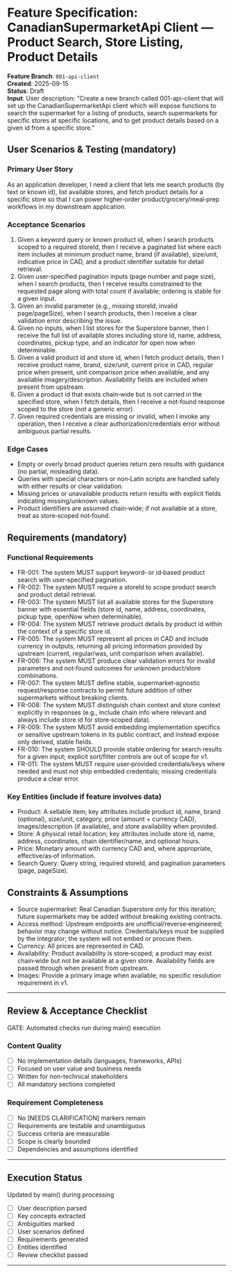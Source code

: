# Feature Specification: CanadianSupermarketApi Client — Product Search, Store Listing, Product Details

**Feature Branch**: `001-api-client`  
**Created**: 2025-09-15  
**Status**: Draft  
**Input**: User description: "Create a new branch called 001-api-client that will set up the CanadianSupermarketApi client which will expose functions to search the supermarket for a listing of products, search supermarkets for specific stores at specific locations, and to get product details based on a given id from a specific store."

## User Scenarios & Testing (mandatory)

### Primary User Story

As an application developer, I need a client that lets me search products (by text or known id), list available stores, and fetch product details for a specific store so that I can power higher‑order product/grocery/meal‑prep workflows in my downstream application.

### Acceptance Scenarios

1. Given a keyword query or known product id, when I search products scoped to a required storeId, then I receive a paginated list where each item includes at minimum product name, brand (if available), size/unit, indicative price in CAD, and a product identifier suitable for detail retrieval.
2. Given user‑specified pagination inputs (page number and page size), when I search products, then I receive results constrained to the requested page along with total count if available; ordering is stable for a given input.
3. Given an invalid parameter (e.g., missing storeId, invalid page/pageSize), when I search products, then I receive a clear validation error describing the issue.
4. Given no inputs, when I list stores for the Superstore banner, then I receive the full list of available stores including store id, name, address, coordinates, pickup type, and an indicator for open now when determinable.
5. Given a valid product id and store id, when I fetch product details, then I receive product name, brand, size/unit, current price in CAD, regular price when present, unit comparison price when available, and any available imagery/description. Availability fields are included when present from upstream.
6. Given a product id that exists chain‑wide but is not carried in the specified store, when I fetch details, then I receive a not‑found response scoped to the store (not a generic error).
7. Given required credentials are missing or invalid, when I invoke any operation, then I receive a clear authorization/credentials error without ambiguous partial results.

### Edge Cases

- Empty or overly broad product queries return zero results with guidance (no partial, misleading data).
- Queries with special characters or non‑Latin scripts are handled safely with either results or clear validation.
- Missing prices or unavailable products return results with explicit fields indicating missing/unknown values.
- Product identifiers are assumed chain‑wide; if not available at a store, treat as store‑scoped not‑found.

## Requirements (mandatory)

### Functional Requirements

- FR-001: The system MUST support keyword‑ or id‑based product search with user‑specified pagination.
- FR-002: The system MUST require a storeId to scope product search and product detail retrieval.
- FR-003: The system MUST list all available stores for the Superstore banner with essential fields (store id, name, address, coordinates, pickup type, openNow when determinable).
- FR-004: The system MUST retrieve product details by product id within the context of a specific store id.
- FR-005: The system MUST represent all prices in CAD and include currency in outputs, returning all pricing information provided by upstream (current, regular/was, unit comparison when available).
- FR-006: The system MUST produce clear validation errors for invalid parameters and not‑found outcomes for unknown product/store combinations.
- FR-007: The system MUST define stable, supermarket‑agnostic request/response contracts to permit future addition of other supermarkets without breaking clients.
- FR-008: The system MUST distinguish chain context and store context explicitly in responses (e.g., include chain info where relevant and always include store id for store‑scoped data).
- FR-009: The system MUST avoid embedding implementation specifics or sensitive upstream tokens in its public contract, and instead expose only derived, stable fields.
- FR-010: The system SHOULD provide stable ordering for search results for a given input; explicit sort/filter controls are out of scope for v1.
- FR-011: The system MUST require user‑provided credentials/keys where needed and must not ship embedded credentials; missing credentials produce a clear error.

### Key Entities (include if feature involves data)

- Product: A sellable item; key attributes include product id, name, brand (optional), size/unit, category, price (amount + currency CAD), images/description (if available), and store availability when provided.
- Store: A physical retail location; key attributes include store id, name, address, coordinates, chain identifier/name, and optional hours.
- Price: Monetary amount with currency CAD and, where appropriate, effective/as‑of information.
- Search Query: Query string, required storeId, and pagination parameters (page, pageSize).

## Constraints & Assumptions

- Source supermarket: Real Canadian Superstore only for this iteration; future supermarkets may be added without breaking existing contracts.
- Access method: Upstream endpoints are unofficial/reverse‑engineered; behavior may change without notice. Credentials/keys must be supplied by the integrator; the system will not embed or procure them.
- Currency: All prices are represented in CAD.
- Availability: Product availability is store‑scoped; a product may exist chain‑wide but not be available at a given store. Availability fields are passed through when present from upstream.
- Images: Provide a primary image when available; no specific resolution requirement in v1.

---

## Review & Acceptance Checklist

GATE: Automated checks run during main() execution

### Content Quality

- [ ] No implementation details (languages, frameworks, APIs)
- [ ] Focused on user value and business needs
- [ ] Written for non-technical stakeholders
- [ ] All mandatory sections completed

### Requirement Completeness

- [ ] No [NEEDS CLARIFICATION] markers remain
- [ ] Requirements are testable and unambiguous
- [ ] Success criteria are measurable
- [ ] Scope is clearly bounded
- [ ] Dependencies and assumptions identified

---

## Execution Status

Updated by main() during processing

- [ ] User description parsed
- [ ] Key concepts extracted
- [ ] Ambiguities marked
- [ ] User scenarios defined
- [ ] Requirements generated
- [ ] Entities identified
- [ ] Review checklist passed

---

